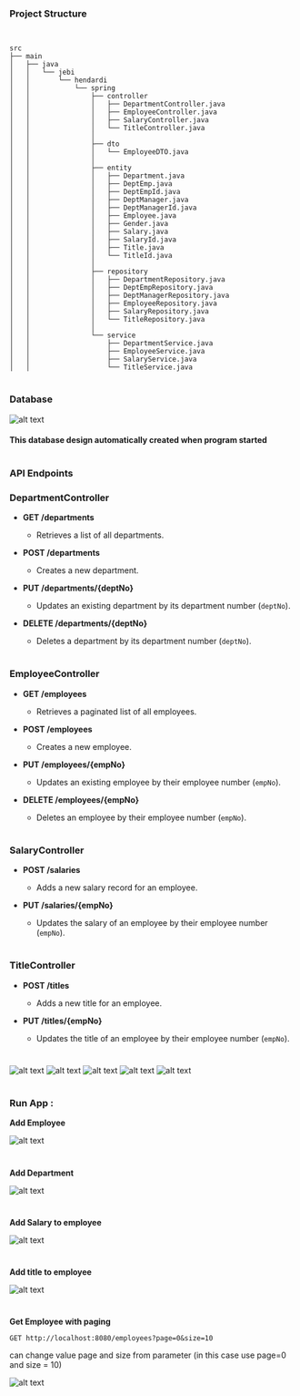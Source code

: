 ### Project Structure
```


src
├── main
│   ├── java
│   │   └── jebi
│   │       └── hendardi
│   │           └── spring
│   │               ├── controller
│   │               │   ├── DepartmentController.java
│   │               │   ├── EmployeeController.java
│   │               │   ├── SalaryController.java
│   │               │   └── TitleController.java
│   │               │
│   │               ├── dto
│   │               │   └── EmployeeDTO.java
│   │               │
│   │               ├── entity
│   │               │   ├── Department.java
│   │               │   ├── DeptEmp.java
│   │               │   ├── DeptEmpId.java
│   │               │   ├── DeptManager.java
│   │               │   ├── DeptManagerId.java
│   │               │   ├── Employee.java
│   │               │   ├── Gender.java
│   │               │   ├── Salary.java
│   │               │   ├── SalaryId.java
│   │               │   ├── Title.java
│   │               │   └── TitleId.java
│   │               │
│   │               ├── repository
│   │               │   ├── DepartmentRepository.java
│   │               │   ├── DeptEmpRepository.java
│   │               │   ├── DeptManagerRepository.java
│   │               │   ├── EmployeeRepository.java
│   │               │   ├── SalaryRepository.java
│   │               │   └── TitleRepository.java
│   │               │
│   │               └── service
│   │                   ├── DepartmentService.java
│   │                   ├── EmployeeService.java
│   │                   ├── SalaryService.java
│   │                   └── TitleService.java
```
#
### Database
![alt text](image.png)

#### This database design automatically created when program started
#
### API Endpoints

### DepartmentController

- **GET /departments**
  - Retrieves a list of all departments.
  
- **POST /departments**
  - Creates a new department.
  
- **PUT /departments/{deptNo}**
  - Updates an existing department by its department number (`deptNo`).
  
- **DELETE /departments/{deptNo}**
  - Deletes a department by its department number (`deptNo`).
#
### EmployeeController

- **GET /employees**
  - Retrieves a paginated list of all employees.
  
- **POST /employees**
  - Creates a new employee.
  
- **PUT /employees/{empNo}**
  - Updates an existing employee by their employee number (`empNo`).
  
- **DELETE /employees/{empNo}**
  - Deletes an employee by their employee number (`empNo`).
#
### SalaryController

- **POST /salaries**
  - Adds a new salary record for an employee.
  
- **PUT /salaries/{empNo}**
  - Updates the salary of an employee by their employee number (`empNo`).
#
### TitleController

- **POST /titles**
  - Adds a new title for an employee.
  
- **PUT /titles/{empNo}**
  - Updates the title of an employee by their employee number (`empNo`).

#

![alt text](img/image-1.png)
![alt text](img/image-2.png)
![alt text](img/image-3.png)
![alt text](img/image-4.png)
![alt text](img/image-5.png)

#
### Run App :

**Add Employee**

![alt text](img/image-6.png)

#
**Add Department**

![alt text](img/image-7.png)

#
**Add Salary to employee**

![alt text](img/image-11.png)

#
**Add title to employee**

![alt text](img/image-12.png)


#

**Get Employee with paging**

`GET http://localhost:8080/employees?page=0&size=10`

can change value page and size from parameter (in this case use page=0 and size = 10)

![alt text](img/image-13.png)